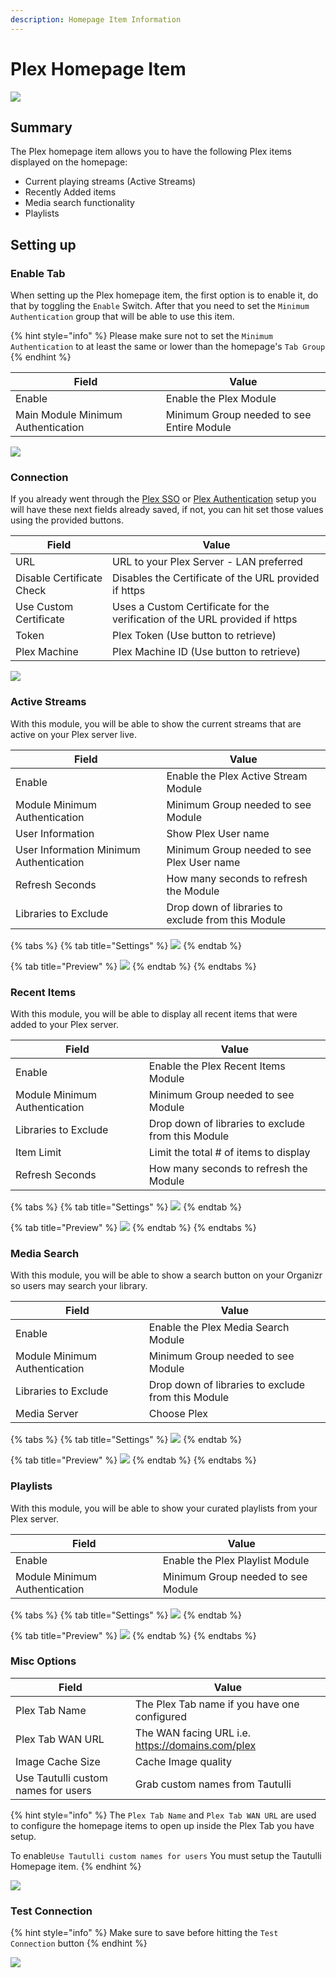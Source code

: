 ```yaml
---
description: Homepage Item Information
---
```


# Plex Homepage Item

![](<../../.gitbook/assets/image (16).png>)

## Summary

The Plex homepage item allows you to have the following Plex items displayed on the homepage:

* Current playing streams (Active Streams)
* Recently Added items
* Media search functionality
* Playlists

## Setting up

### Enable Tab

&#x20;When setting up the Plex homepage item, the first option is to enable it, do that by toggling the `Enable` Switch.  After that you need to set the `Minimum Authentication` group that will be able to use this item.

{% hint style="info" %}
&#x20;Please make sure not to set the `Minimum Authentication` to at least the same or lower than the homepage's `Tab Group`
{% endhint %}

| **Field**                          | **Value**                                 |
| ---------------------------------- | ----------------------------------------- |
| Enable                             | Enable the Plex Module                    |
| Main Module Minimum Authentication | Minimum Group needed to see Entire Module |

![](<../../.gitbook/assets/image (8).png>)

### Connection

If you already went through the [Plex SSO](https://docs.organizr.app/books/setup-features/page/sso) or [Plex Authentication](https://docs.organizr.app/books/setup-features/page/plex-authentication) setup you will have these next fields already saved, if not, you can hit set those values using the provided buttons.&#x20;

| **Field**                 | **Value**                                                                   |
| ------------------------- | --------------------------------------------------------------------------- |
| URL                       | URL to your Plex Server - LAN preferred                                     |
| Disable Certificate Check | Disables the Certificate of the URL provided if https                       |
| Use Custom Certificate    | Uses a Custom Certificate for the verification of the URL provided if https |
| Token                     | Plex Token (Use button to retrieve)                                         |
| Plex Machine              | Plex Machine ID (Use button to retrieve)                                    |

![](<../../.gitbook/assets/image (9).png>)

### Active Streams

With this module, you will be able to show the current streams that are active on your Plex server live.

| **Field**                               | **Value**                                          |
| --------------------------------------- | -------------------------------------------------- |
| Enable                                  | Enable the Plex Active Stream Module               |
| Module Minimum Authentication           | Minimum Group needed to see Module                 |
| User Information                        | Show Plex User name                                |
| User Information Minimum Authentication | Minimum Group needed to see Plex User name         |
| Refresh Seconds                         | How many seconds to refresh the Module             |
| Libraries to Exclude                    | Drop down of libraries to exclude from this Module |

{% tabs %}
{% tab title="Settings" %}
![](<../../.gitbook/assets/image (10).png>)
{% endtab %}

{% tab title="Preview" %}
![](<../../.gitbook/assets/image (17).png>)
{% endtab %}
{% endtabs %}

### Recent Items

With this module, you will be able to display all recent items that were added to your Plex server.

| **Field**                     | **Value**                                          |
| ----------------------------- | -------------------------------------------------- |
| Enable                        | Enable the Plex Recent Items Module                |
| Module Minimum Authentication | Minimum Group needed to see Module                 |
| Libraries to Exclude          | Drop down of libraries to exclude from this Module |
| Item Limit                    | Limit the total # of items to display              |
| Refresh Seconds               | How many seconds to refresh the Module             |

{% tabs %}
{% tab title="Settings" %}
![](<../../.gitbook/assets/image (11).png>)
{% endtab %}

{% tab title="Preview" %}
![](<../../.gitbook/assets/image (18).png>)
{% endtab %}
{% endtabs %}

### Media Search

With this module, you will be able to show a search button on your Organizr so users may search your library.

| **Field**                     | **Value**                                          |
| ----------------------------- | -------------------------------------------------- |
| Enable                        | Enable the Plex Media Search Module                |
| Module Minimum Authentication | Minimum Group needed to see Module                 |
| Libraries to Exclude          | Drop down of libraries to exclude from this Module |
| Media Server                  | Choose Plex                                        |

{% tabs %}
{% tab title="Settings" %}
![](<../../.gitbook/assets/image (12).png>)
{% endtab %}

{% tab title="Preview" %}
![](<../../.gitbook/assets/image (19).png>)
{% endtab %}
{% endtabs %}

### Playlists

With this module, you will be able to show your curated playlists from your Plex server.

| **Field**                     | **Value**                          |
| ----------------------------- | ---------------------------------- |
| Enable                        | Enable the Plex Playlist Module    |
| Module Minimum Authentication | Minimum Group needed to see Module |

{% tabs %}
{% tab title="Settings" %}
![](<../../.gitbook/assets/image (13).png>)
{% endtab %}

{% tab title="Preview" %}
![](<../../.gitbook/assets/image (20).png>)
{% endtab %}
{% endtabs %}

### Misc Options

| **Field**                           | **Value**                                        |
| ----------------------------------- | ------------------------------------------------ |
| Plex Tab Name                       | The Plex Tab name if you have one configured     |
| Plex Tab WAN URL                    | The WAN facing URL i.e. https://domains.com/plex |
| Image Cache Size                    | Cache Image quality                              |
| Use Tautulli custom names for users | Grab custom names from Tautulli                  |

{% hint style="info" %}
&#x20;The `Plex Tab Name` and `Plex Tab WAN URL` are used to configure the homepage items to open up inside the Plex Tab you have setup.

To enable`Use Tautulli custom names for users` You must setup the Tautulli Homepage item.
{% endhint %}

![](<../../.gitbook/assets/image (14).png>)

### Test Connection

{% hint style="info" %}
&#x20;Make sure to save before hitting the `Test Connection` button
{% endhint %}

![](<../../.gitbook/assets/image (15).png>)
